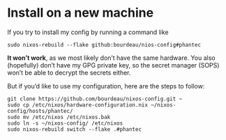 # Install on a new machine

If you try to install my config by running a command like

```
sudo nixos-rebuild --flake github:bourdeau/nios-config#phantec
```

**It won’t work**, as we most likely don’t have the same hardware. You also (hopefully) don’t have my GPG private key, so the secret manager (SOPS) won’t be able to decrypt the secrets either.

But if you’d like to use my configuration, here are the steps to follow:

```
git clone https://github.com/bourdeau/nixos-config.git ~
sudo cp /etc/nixos/hardware-configuration.nix ~/nixos-config/hosts/phantec/
sudo mv /etc/nixos /etc/nixos.bak
sudo ln -s ~/nixos-config/ /etc/nixos
sudo nixos-rebuild switch --flake .#phantec
```
